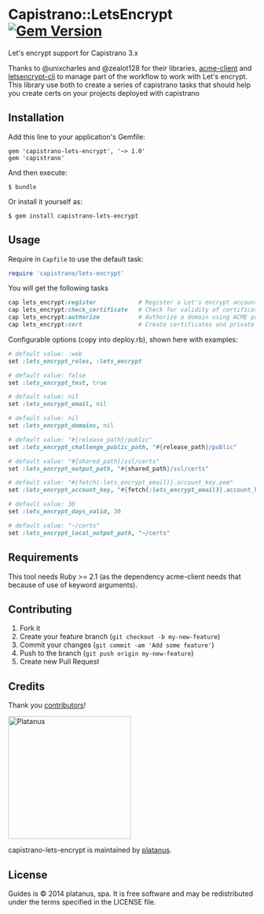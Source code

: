 # Capistrano::LetsEncrypt [![Gem Version](https://badge.fury.io/rb/capistrano-lets-encrypt.png)](http://badge.fury.io/rb/capistrano-lets-encrypt)

Let's encrypt support for Capistrano 3.x

Thanks to @unixcharles and @zealot128 for their libraries,
[acme-client](https://github.com/unixcharles/acme-client/) and
[letsencrypt-cli](https://github.com/zealot128/ruby-letsencrypt-cli) to manage
part of the workflow to work with Let's encrypt. This library use both to create
a series of capistrano tasks that should help you create certs on your projects
deployed with capistrano

## Installation

Add this line to your application's Gemfile:

    gem 'capistrano-lets-encrypt', '~> 1.0'
    gem 'capistrano'

And then execute:

    $ bundle

Or install it yourself as:

    $ gem install capistrano-lets-encrypt

## Usage

Require in `Capfile` to use the default task:

```ruby
require 'capistrano/lets-encrypt'
```

You will get the following tasks

```ruby
cap lets_encrypt:register            # Register a Let's encrypt account
cap lets_encrypt:check_certificate   # Check for validity of certificates
cap lets_encrypt:authorize           # Authorize a domain using ACME protocol
cap lets_encrypt:cert                # Create certificates and private keys
```

Configurable options (copy into deploy.rb), shown here with examples:

```ruby
# default value: :web
set :lets_encrypt_roles, :lets_encrypt

# default value: false
set :lets_encrypt_test, true

# default value: nil
set :lets_encrypt_email, nil

# default value: nil
set :lets_encrypt_domains, nil

# default value: "#{release_path}/public"
set :lets_encrypt_challenge_public_path, "#{release_path}/public"

# default value: "#{shared_path}/ssl/certs"
set :lets_encrypt_output_path, "#{shared_path}/ssl/certs"

# default value: "#{fetch(:lets_encrypt_email)}.account_key.pem"
set :lets_encrypt_account_key, "#{fetch(:lets_encrypt_email)}.account_key.pem"

# default value: 30
set :lets_encrypt_days_valid, 30

# default value: "~/certs"
set :lets_encrypt_local_output_path, "~/certs"
```

## Requirements

This tool needs Ruby >= 2.1 (as the dependency acme-client needs that because of use of keyword arguments).

## Contributing

1. Fork it
2. Create your feature branch (`git checkout -b my-new-feature`)
3. Commit your changes (`git commit -am 'Add some feature'`)
4. Push to the branch (`git push origin my-new-feature`)
5. Create new Pull Request

## Credits

Thank you [contributors](https://github.com/platanus/capistran-lets-encrypt/graphs/contributors)!

<img src="http://platan.us/gravatar_with_text.png" alt="Platanus" width="250"/>

capistrano-lets-encrypt is maintained by [platanus](http://platan.us).

## License

Guides is © 2014 platanus, spa. It is free software and may be redistributed under the terms specified in the LICENSE file.
